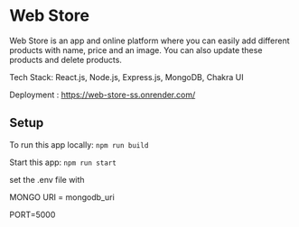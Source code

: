 # Web Store 

Web Store is an app and online platform where you can easily add different products with name, price and an image. You can also update these products and delete products.

Tech Stack: React.js, Node.js, Express.js, MongoDB, Chakra UI

Deployment : https://web-store-ss.onrender.com/

## Setup

To run this app locally: ```npm run build```

Start this app: ```npm run start```

set the .env file with 

MONGO URI = mongodb_uri

PORT=5000
